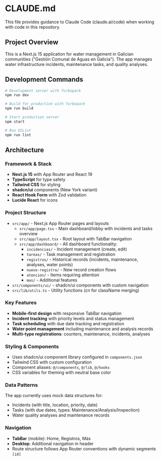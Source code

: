 # CLAUDE.md

This file provides guidance to Claude Code (claude.ai/code) when working with code in this repository.

## Project Overview

This is a Next.js 15 application for water management in Galician communities ("Gestión Comunal de Aguas en Galicia"). The app manages water infrastructure incidents, maintenance tasks, and quality analyses.

## Development Commands

```bash
# Development server with Turbopack
npm run dev

# Build for production with Turbopack
npm run build

# Start production server
npm start

# Run ESLint
npm run lint
```

## Architecture

### Framework & Stack
- **Next.js 15** with App Router and React 19
- **TypeScript** for type safety
- **Tailwind CSS** for styling
- **shadcn/ui** components (New York variant)
- **React Hook Form** with Zod validation
- **Lucide React** for icons

### Project Structure
- `src/app/` - Next.js App Router pages and layouts
  - `src/app/page.tsx` - Main dashboard/lobby with incidents and tasks overview
  - `src/app/layout.tsx` - Root layout with TabBar navigation
  - `src/app/dashboard/` - All dashboard functionality:
    - `incidencias/` - Incident management (create, edit)
    - `tareas/` - Task management and registration
    - `registros/` - Historical records (incidents, maintenance, analyses, water points)
    - `nuevo-registro/` - New record creation flows
    - `atencion/` - Items requiring attention
    - `mas/` - Additional features
- `src/components/ui/` - shadcn/ui components with custom navigation
- `src/lib/utils.ts` - Utility functions (cn for className merging)

### Key Features
- **Mobile-first design** with responsive TabBar navigation
- **Incident tracking** with priority levels and status management
- **Task scheduling** with due date tracking and registration
- **Water point management** including maintenance and analysis records
- **Multi-type registrations**: counters, maintenance, incidents, analyses

### Styling & Components
- Uses shadcn/ui component library configured in `components.json`
- Tailwind CSS with custom configuration
- Component aliases: `@/components`, `@/lib`, `@/hooks`
- CSS variables for theming with neutral base color

### Data Patterns
The app currently uses mock data structures for:
- Incidents (with title, location, priority, date)
- Tasks (with due dates, types: Maintenance/Analysis/Inspection)
- Water quality analyses and maintenance records

### Navigation
- **TabBar** (mobile): Home, Registros, Más
- **Desktop**: Additional navigation in header
- Route structure follows App Router conventions with dynamic segments `[id]`